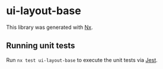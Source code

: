 # ui-layout-base

This library was generated with [Nx](https://nx.dev).

## Running unit tests

Run `nx test ui-layout-base` to execute the unit tests via [Jest](https://jestjs.io).
